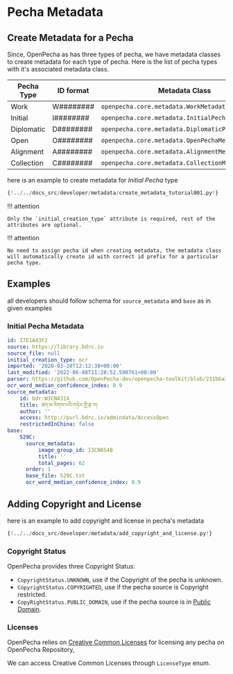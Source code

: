 # Pecha Metadata

## Create Metadata for a Pecha

Since, OpenPecha as has three types of pecha, we have metadata classes to create metadata for each type of pecha. Here is the list of pecha types with it's associated metadata class.

Pecha Type | ID format | Metadata Class | Note
---|---|---|---
Work | W######## | `openpecha.core.metadata.WorkMetadata` | 
Initial | I######## | `openpecha.core.metadata.InitialPechaMetadata` | 
Diplomatic | D######## | `openpecha.core.metadata.DiplomaticPechaMetadata` | 
Open | O######## | `openpecha.core.metadata.OpenPechaMetadata` | 
Alignment | A######## | `openpecha.core.metadata.AlignmentMetadata` | 
Collection | C######## | `openpecha.core.metadata.CollectionMetadata` | 

here is an example to create metadata for *Initial Pecha* type

```python
{!../../docs_src/developer/metadata/create_metadata_tutorial001.py!}
```

!!! attention

    Only the `initial_creation_type` attribute is required, rest of the attributes are optional.

!!! attention

    No need to assign pecha id when creating metadata, the metadata class will automatically create id with correct id prefix for a particular pecha type.

## Examples

all developers should follow schema for `source_metadata` and `base` as in given examples

### Initial Pecha Metadata

```yaml
id: I7E1A43F2
source: https://library.bdrc.io
source_file: null
initial_creation_type: ocr
imported: '2020-03-28T12:12:38+00:00'
last_modified: '2022-06-08T11:28:52.590761+00:00'
parser: https://github.com/OpenPecha-dev/openpecha-toolkit/blob/231bba39dd1ba393320de82d4d08a604aabe80fc/openpecha/formatters/google_orc.py
ocr_word_median_confidence_index: 0.9
source_metadata:
    id: bdr:W3CN4314
    title: ཚད་མ་རིགས་པའི་གཏེར་གྱི་རྩ་བ།
    author: ''
    access: http://purl.bdrc.io/admindata/AccessOpen
    restrictedInChina: false
base:
    529C:
      source_metadata:
          image_group_id: I3CN8548
          title: ''
          total_pages: 62
      order: 1
      base_file: 529C.txt
      ocr_word_median_confidence_index: 0.9
```

## Adding Copyright and License

here is an example to add copyright and license in pecha's metadata

```python
{!../../docs_src/developer/metadata/add_copyright_and_license.py!}
```

### Copyright Status

OpenPecha provides three Copyright Status:

- `CopyrightStatus.UNKNOWN`, use if the Copyright of the pecha is unknown.
- `CopyrightStatus.COPYRIGHTED`, use if the pecha source is Copyright restricted.
- `CopyRightStatus.PUBLIC_DOMAIN`, use if the pecha source is in [Public Domain](https://wiki.creativecommons.org/wiki/Public_domain).


### Licenses

OpenPecha relies on [Creative Common Licenses](https://creativecommons.org/licenses/) for licensing any pecha on OpenPecha Repository,

We can access Creative Common Licenses through `LicenseType` enum.
